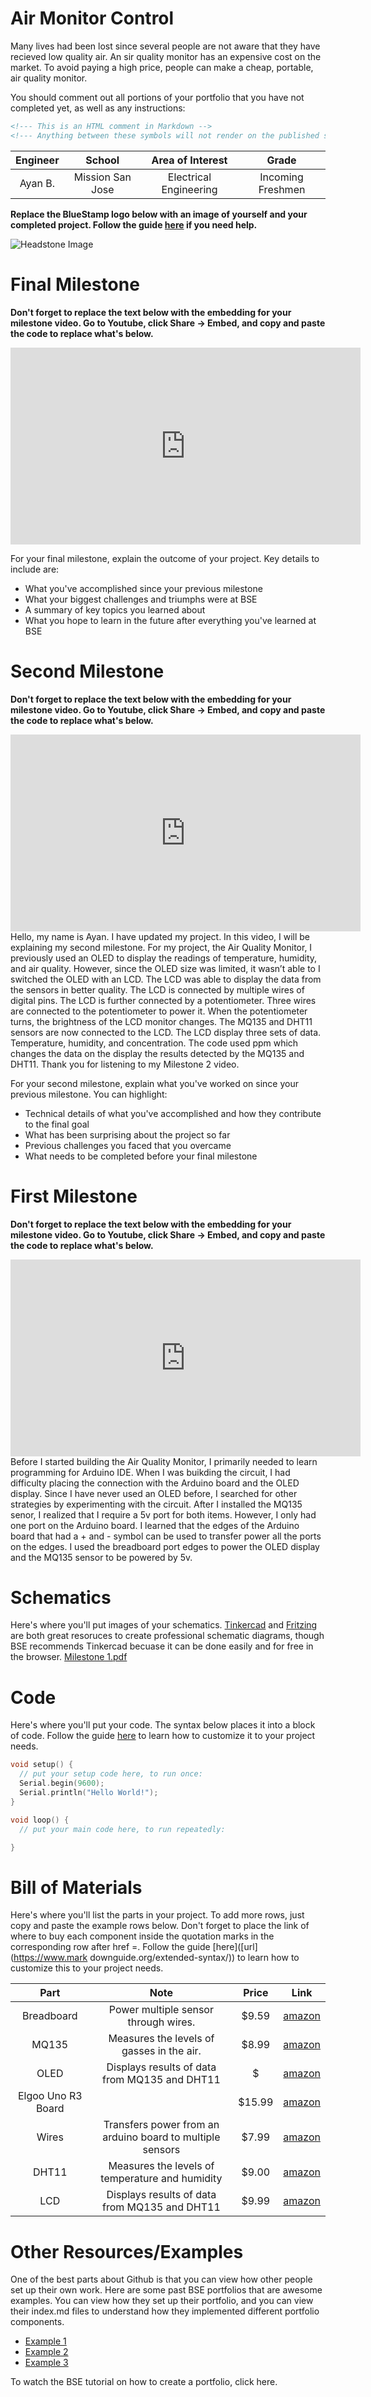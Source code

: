 # Air Monitor Control
Many lives had been lost since several people are not aware that they have recieved low quality air. An sir quality monitor has an expensive cost on the market. To avoid paying a high price, people can make a cheap, portable, air quality monitor.  

You should comment out all portions of your portfolio that you have not completed yet, as well as any instructions:
```HTML 
<!--- This is an HTML comment in Markdown -->
<!--- Anything between these symbols will not render on the published site -->
```

| **Engineer** | **School** | **Area of Interest** | **Grade** |
|:--:|:--:|:--:|:--:|
| Ayan B. | Mission San Jose | Electrical Engineering | Incoming Freshmen |

**Replace the BlueStamp logo below with an image of yourself and your completed project. Follow the guide [here](https://tomcam.github.io/least-github-pages/adding-images-github-pages-site.html) if you need help.**

![Headstone Image](logo.svg)
  
# Final Milestone

**Don't forget to replace the text below with the embedding for your milestone video. Go to Youtube, click Share -> Embed, and copy and paste the code to replace what's below.**

<iframe width="560" height="315" src="https://www.youtube.com/embed/F7M7imOVGug" title="YouTube video player" frameborder="0" allow="accelerometer; autoplay; clipboard-write; encrypted-media; gyroscope; picture-in-picture; web-share" allowfullscreen></iframe>

For your final milestone, explain the outcome of your project. Key details to include are:
- What you've accomplished since your previous milestone
- What your biggest challenges and triumphs were at BSE
- A summary of key topics you learned about
- What you hope to learn in the future after everything you've learned at BSE



# Second Milestone

**Don't forget to replace the text below with the embedding for your milestone video. Go to Youtube, click Share -> Embed, and copy and paste the code to replace what's below.**

<iframe width="560" height="315" src="https://www.youtube.com/embed/y3VAmNlER5Y" title="YouTube video player" frameborder="0" allow="accelerometer; autoplay; clipboard-write; encrypted-media; gyroscope; picture-in-picture; web-share" allowfullscreen></iframe>
Hello, my name is Ayan. I have updated my project. In this video, I will be explaining my second milestone. For my project, the Air Quality Monitor, I previously used an OLED to display the readings of temperature, humidity, and air quality. However, since the OLED size was limited, it wasn’t able to  I switched the OLED with an LCD. The LCD was able to display the data from the sensors in better quality. The LCD is connected by multiple wires of digital pins. The LCD is further connected by a potentiometer. Three wires are connected to the potentiometer to power it. When the potentiometer turns, the brightness of the LCD monitor changes. The MQ135 and DHT11 sensors are now connected to the LCD. The LCD display three sets of data. Temperature, humidity, and concentration. The code used ppm which changes the data on the display the results detected by the MQ135 and DHT11. Thank you for listening to my Milestone 2 video. 



For your second milestone, explain what you've worked on since your previous milestone. You can highlight:
- Technical details of what you've accomplished and how they contribute to the final goal
- What has been surprising about the project so far
- Previous challenges you faced that you overcame
- What needs to be completed before your final milestone 

# First Milestone

**Don't forget to replace the text below with the embedding for your milestone video. Go to Youtube, click Share -> Embed, and copy and paste the code to replace what's below.**

<iframe width="560" height="315" src="https://www.youtube.com/embed/CaCazFBhYKs" title="YouTube video player" frameborder="0" allow="accelerometer; autoplay; clipboard-write; encrypted-media; gyroscope; picture-in-picture; web-share" allowfullscreen></iframe>
  Before I started building the Air Quality Monitor, I primarily needed to learn programming for Arduino IDE. When I was buikding the circuit, I had difficulty placing the connection with the Arduino board and the OLED display. Since I have never used an OLED before, I searched for other strategies by experimenting with the circuit. After I installed the MQ135 senor, I realized that I require a 5v port for both items. However, I only had one port on the Arduino board. I learned that the edges of the Arduino board that had a + and - symbol can be used to transfer power all the ports on the edges. I used the breadboard port edges to power the OLED display and the MQ135 sensor to be powered by 5v. 

# Schematics 
Here's where you'll put images of your schematics. [Tinkercad](https://www.tinkercad.com/blog/official-guide-to-tinkercad-circuits) and [Fritzing](https://fritzing.org/learning/) are both great resoruces to create professional schematic diagrams, though BSE recommends Tinkercad becuase it can be done easily and for free in the browser. 
[Milestone 1.pdf](https://github.com/Ayanber/Ayan_BlueStampPortfolio/files/12072209/Milestone.1.pdf)





# Code
Here's where you'll put your code. The syntax below places it into a block of code. Follow the guide [here]([url](https://www.markdownguide.org/extended-syntax/)) to learn how to customize it to your project needs. 

```c++
void setup() {
  // put your setup code here, to run once:
  Serial.begin(9600);
  Serial.println("Hello World!");
}

void loop() {
  // put your main code here, to run repeatedly:

}
```

# Bill of Materials
Here's where you'll list the parts in your project. To add more rows, just copy and paste the example rows below.
Don't forget to place the link of where to buy each component inside the quotation marks in the corresponding row after href =. Follow the guide [here]([url](https://www.mark downguide.org/extended-syntax/)) to learn how to customize this to your project needs. 

| **Part** | **Note** | **Price** | **Link** |
|:--:|:--:|:--:|:--:|
| Breadboard | Power multiple sensor through wires. | $9.59 |  <a href="https://www.amazon.com/Qunqi-point-Experiment-Breadboard-5-5%C3%978-2%C3%970-85cm/dp/B0135IQ0ZC/ref=asc_df_B0135IQ0ZC/?tag=hyprod-20&linkCode=df0&hvadid=198091709182&hvpos=&hvnetw=g&hvrand=2250968856437206968&hvpone=&hvptwo=&hvqmt=&hvdev=c&hvdvcmdl=&hvlocint=&hvlocphy=9032046&hvtargid=pla-407203040794&psc=1/"> amazon </a>     |
| MQ135 | Measures the levels of gasses in the air. | $8.99 | <a href="Amazon/"> amazon </a>|
| OLED | Displays results of data from MQ135 and DHT11 | $ | <a href="https://www.amazon.com/Arduino-A000066-ARDUINO-UNO-R3/dp/B008GRTSV6/"> amazon </a> |
| Elgoo Uno R3 Board |  | $15.99 | <a href="https://www.amazon.com/ELEGOO-Board-ATmega328P-ATMEGA16U2-Compliant/dp/B01EWOE0UU/"> amazon </a> |
| Wires | Transfers power from an arduino board to multiple sensors | $7.99 | <a href="https://www.amazon.com/Solderless-Flexible-Breadboard-Jumper-Package/dp/B016KI622U/ref=sr_1_2_sspa?keywords=arduino+jumper+wires&qid=1689615065&sr=8-2-spons&sp_csd=d2lkZ2V0TmFtZT1zcF9hdGY&psc=1/"> amazon </a> |
| DHT11 | Measures the levels of temperature and humidity | $9.00 | <a href="https://www.amazon.com/Digital-Temperature-Relative-Humidity-Arduino/dp/B07868Z9LX/ref=sr_1_9?crid=29WH8QIDR2DMH&keywords=arduino+dht11&qid=1689615118&sprefix=arduino+dht11%2Caps%2C167&sr=8-9/"> amazon </a> |
| LCD   | Displays results of data from MQ135 and DHT11 | $9.99 | <a href="https://www.amazon.com/SunFounder-Serial-Module-Display-Arduino/dp/B019K5X53O/ref=sr_1_1_sspa?crid=3ODOT5YO1MWEL&keywords=arduino+lcd+display&qid=1689615363&sprefix=arduino+LCD%2Caps%2C159&sr=8-1-spons&sp_csd=d2lkZ2V0TmFtZT1zcF9hdGY&psc=1/"> amazon </a> |
# Other Resources/Examples
One of the best parts about Github is that you can view how other people set up their own work. Here are some past BSE portfolios that are awesome examples. You can view how they set up their portfolio, and you can view their index.md files to understand how they implemented different portfolio components.
- [Example 1](https://trashytuber.github.io/YimingJiaBlueStamp/)
- [Example 2](https://sviatil0.github.io/Sviatoslav_BSE/)
- [Example 3](https://arneshkumar.github.io/arneshbluestamp/)

To watch the BSE tutorial on how to create a portfolio, click here.
